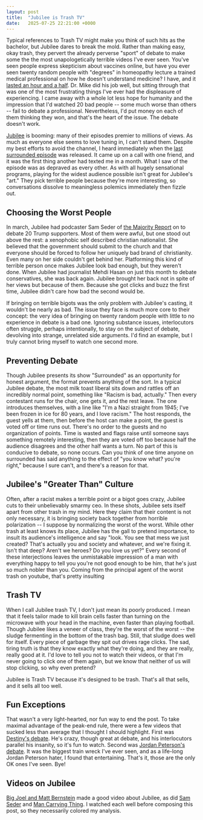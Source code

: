 ```yaml
---
layout: post
title:  "Jubilee is Trash TV"
date:   2025-07-25 22:21:00 +0000
---
```

Typical references to Trash TV might make you think of such hits as the bachelor, but Jubilee dares to break the mold. Rather than making easy, okay trash, they pervert the already perverse "sport" of debate to make some the the most unapologetically terrible videos I've ever seen. You've seen people express skepticism about vaccines online, but have you ever seen twenty random people with "degrees" in homeopathy lecture a trained medical professional on how he doesn't understand medicine? I have, and it [lasted an hour and a half](https://www.youtube.com/watch?v=o69BiOqY1Ec). Dr. Mike did his job well, but sitting through that was one of the most frustrating things I've ever had the displeasure of experiencing. I came away with a whole lot less hope for humanity and the impression that I'd watched 20 bad people -- some much worse than others -- fail to debate a professional. Nevertheless, I'd put money on each of them thinking they won, and that's the heart of the issue. The debate doesn't work.

[Jubilee](https://www.youtube.com/@jubilee) is booming: many of their episodes premier to millions of views. As much as everyone else seems to love tuning in, I can't stand them. Despite my best efforts to avoid the channel, I heard immediately when the [last surrounded episode](https://www.youtube.com/watch?v=2S-WJN3L5eo) was released. It came up on a call with one friend, and it was the first thing another had texted me in a month. What I saw of the episode was as depraved as every other. As with all hugely sensational programs, playing for the widest audience possible isn't great for Jubilee's "art." They pick terrible people because they're more interesting, so conversations dissolve to meaningless polemics immediately then fizzle out.

## Choosing the Worst People
In march, Jubilee had podcaster Sam Seder of [the Majority Report](https://www.youtube.com/@TheMajorityReport) on to debate 20 Trump supporters. Most of them were awful, but one stood out above the rest: a xenophobic self described christian nationalist. She believed that the government should submit to the church and that everyone should be forced to follow her uniquely bad brand of christianity. Even many on her side couldn't get behind her. Platforming this kind of terrible person once makes Jubilee look bad enough, but they weren't done. When Jubilee had journalist Mehdi Hasan on just this month to debate conservatives, she was back again. Jubilee brought her back not in spite of her views but because of them. Because she got clicks and buzz the first time, Jubilee didn't care how bad the second would be.

If bringing on terrible bigots was the only problem with Jubilee's casting, it wouldn't be nearly as bad. The issue they face is much more core to their concept: the very idea of bringing on twenty random people with little to no experience in debate is a bad one. Ignoring substance issues, interlocutors often struggle, perhaps intentionally, to stay on the subject of debate, devolving into strange, unrelated side arguments. I'd find an example, but I truly cannot bring myself to watch one second more.

## Preventing Debate
Though Jubilee presents its show "Surrounded" as an opportunity for honest argument, the format prevents anything of the sort. In a typical Jubilee debate, the most milk toast liberal sits down and rattles off an incredibly normal point, something like "Racism is bad, actually." Then every contestant runs for the chair, one gets it, and the rest leave. The one introduces themselves, with a line like "I'm a Nazi straight from 1945; I've been frozen in ice for 80 years, and I love racism." The host responds, the guest yells at them, then before the host can make a point, the guest is voted off or time runs out. There's no order to the guests and no organization of points. Time is wasted and flags raise until someone says something remotely interesting, then they are voted off too because half the audience disagrees and the other half wants a turn. No part of this is conducive to debate, so none occurs. Can you think of one time anyone on surrounded has said anything to the effect of "you know what? you're right," because I sure can't, and there's a reason for that.

## Jubilee's "Greater Than" Culture
Often, after a racist makes a terrible point or a bigot goes crazy, Jubilee cuts to their unbelievably smarmy ceo. In these shots, Jubilee sets itself apart from other trash in my mind. Here they claim that their content is not only necessary, it is bringing society back together from horrible polarization -- I suppose by normalizing the worst of the worst. While other trash at least knows its place, Jubilee has the gall to pretend importance, to insult its audience's intelligence and say "look. You see that mess we just created? That's actually you and society and whatever, and we're fixing it. Isn't that deep? Aren't we heroes? Do you love us yet?" Every second of these interjections leaves the unmistakable impression of a man with everything happy to tell you you're not good enough to be him, that he's just so much nobler than you. Coming from the principal agent of the worst trash on youtube, that's pretty insulting

## Trash TV
When I call Jubilee trash TV, I don't just mean its poorly produced. I mean that it feels tailor made to kill brain cells faster than turning on the microwave with your head in the machine, even faster than playing football. Though Jubilee likes a veneer of class, they're the worst of the worst -- the sludge fermenting in the bottom of the trash bag. Still, that sludge does well for itself. Every piece of garbage they spit out drives rage clicks. The sad, tiring truth is that they know exactly what they're doing, and they are really, really good at it. I'd love to tell you not to watch their videos, or that I'm never going to click one of them again, but we know that neither of us will stop clicking, so why even pretend?

Jubilee is Trash TV because it's designed to be trash. That's all that sells, and it sells all too well.

## Fun Exceptions
That wasn't a very light-hearted, nor fun way to end the post. To take maximal advantage of the peak-end rule, there were a few videos that sucked less than average that I thought I should highlight. First was [Destiny's debate](https://www.youtube.com/watch?v=SH0M83drPAw). He's crazy, though great at debate, and his interlocutors parallel his insanity, so it's fun to watch. Second was [Jordan Peterson's debate](https://www.youtube.com/watch?v=Pwk5MPE_6zE). It was the biggest train wreck I've ever seen, and as a life-long Jordan Peterson hater, I found that entertaining. That's it, those are the only OK ones I've seen. Bye!

## Videos on Jubilee
[Big Joel and Matt Bernstein](https://www.youtube.com/watch?v=1JP7DbzxRK8) made a good video about Jubilee, as did [Sam Seder](www.youtube.com/watch?v=TrClwxIxDPk) and [Man Carrying Thing](https://www.youtube.com/watch?v=DswHsf6TNzY). I watched each well before composing this post, so they necessarily colored my analysis.